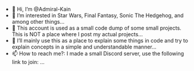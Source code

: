 - 👋 Hi, I’m @Admiral-Kain
- 👀 I’m interested in Star Wars, Final Fantasy, Sonic The Hedgehog, and among other things...
- 🌱 This account is used as a small code dump of some small projects. This is NOT a place where I post my actual projects...
- 💞️ I’ll mainly use this as a place to explain some things in code and try to explain concepts in a simple and understandable manner...
- 📫 How to reach me?: I made a small Discord server, use the following link to join: ...

<!---
Admiral-Kain/Admiral-Kain is a ✨ special ✨ repository because its `README.md` (this file) appears on your GitHub profile.
You can click the Preview link to take a look at your changes.
--->
